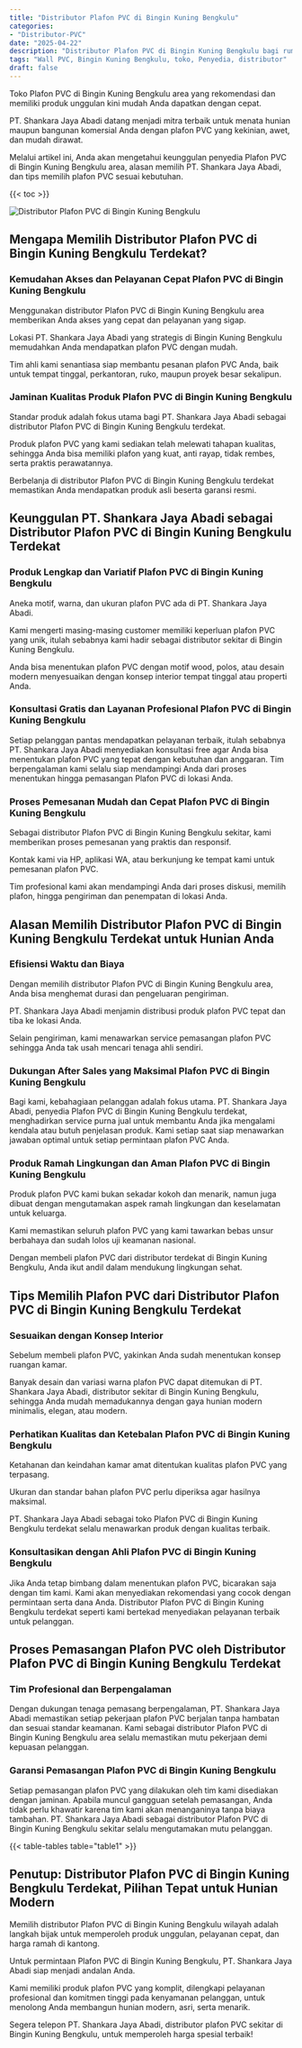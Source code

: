 ```yaml
---
title: "Distributor Plafon PVC di Bingin Kuning Bengkulu"
categories: 
- "Distributor-PVC"
date: "2025-04-22"
description: "Distributor Plafon PVC di Bingin Kuning Bengkulu bagi rumah, perkantoran, dan ritel. Produk berkualitas, beragam motif, variasi warna menarik, dengan jasa pemasangan dikerjakan oleh teknisi profesional dan kepastian resmi!|Layanan penjualan Plafon PVC di Bingin Kuning Bengkulu untuk keperluan tempat tinggal, perkantoran, atau gerai, beserta material berkualitas dan penempatan oleh tim profesional dan kepastian resmi.|Alternatif Plafon PVC di Bingin Kuning Bengkulu yang andal untuk tempat tinggal, perkantoran, serta toko, bersama produk terbaik dan pemasangan oleh teknisi profesional dan kepastian resmi.|Distribusi Plafon PVC di Bingin Kuning Bengkulu bagi tempat tinggal, kantor, serta ritel, beserta material unggulan dan instalasi ditangani oleh tim profesional, disertai beserta kepastian resmi.}"
tags: "Wall PVC, Bingin Kuning Bengkulu, toko, Penyedia, distributor"
draft: false
---
```


Toko Plafon PVC di Bingin Kuning Bengkulu area yang rekomendasi dan memiliki produk unggulan kini mudah Anda dapatkan dengan cepat.

PT. Shankara Jaya Abadi datang menjadi mitra terbaik untuk menata hunian maupun bangunan komersial Anda dengan plafon PVC yang kekinian, awet, dan mudah dirawat.

Melalui artikel ini, Anda akan mengetahui keunggulan penyedia Plafon PVC di Bingin Kuning Bengkulu area, alasan memilih PT. Shankara Jaya Abadi, dan tips memilih plafon PVC sesuai kebutuhan.

{{< toc >}}

![Distributor Plafon PVC di Bingin Kuning Bengkulu](/images/Distributor-PVC/Distributor-Plafon-PVC-di-Bingin-Kuning-Bengkulu.png)


## Mengapa Memilih Distributor Plafon PVC di Bingin Kuning Bengkulu Terdekat?

### Kemudahan Akses dan Pelayanan Cepat Plafon PVC di Bingin Kuning Bengkulu

Menggunakan distributor Plafon PVC di Bingin Kuning Bengkulu area memberikan Anda akses yang cepat dan pelayanan yang sigap.

Lokasi PT. Shankara Jaya Abadi yang strategis di Bingin Kuning Bengkulu memudahkan Anda mendapatkan plafon PVC dengan mudah.

Tim ahli kami senantiasa siap membantu pesanan plafon PVC Anda, baik untuk tempat tinggal, perkantoran, ruko, maupun proyek besar sekalipun.

### Jaminan Kualitas Produk Plafon PVC di Bingin Kuning Bengkulu

Standar produk adalah fokus utama bagi PT. Shankara Jaya Abadi sebagai distributor Plafon PVC di Bingin Kuning Bengkulu terdekat.

Produk plafon PVC yang kami sediakan telah melewati tahapan kualitas, sehingga Anda bisa memiliki plafon yang kuat, anti rayap, tidak rembes, serta praktis perawatannya.

Berbelanja di distributor Plafon PVC di Bingin Kuning Bengkulu terdekat memastikan Anda mendapatkan produk asli beserta garansi resmi.

## Keunggulan PT. Shankara Jaya Abadi sebagai Distributor Plafon PVC di Bingin Kuning Bengkulu Terdekat

### Produk Lengkap dan Variatif Plafon PVC di Bingin Kuning Bengkulu

Aneka motif, warna, dan ukuran plafon PVC ada di PT. Shankara Jaya Abadi.

Kami mengerti masing-masing customer memiliki keperluan plafon PVC yang unik, itulah sebabnya kami hadir sebagai distributor sekitar di Bingin Kuning Bengkulu.

Anda bisa menentukan plafon PVC dengan motif wood, polos, atau desain modern menyesuaikan dengan konsep interior tempat tinggal atau properti Anda.

### Konsultasi Gratis dan Layanan Profesional Plafon PVC di Bingin Kuning Bengkulu

Setiap pelanggan pantas mendapatkan pelayanan terbaik, itulah sebabnya PT. Shankara Jaya Abadi menyediakan konsultasi free agar Anda bisa menentukan plafon PVC yang tepat dengan kebutuhan dan anggaran. Tim berpengalaman kami selalu siap mendampingi Anda dari proses menentukan hingga pemasangan Plafon PVC di lokasi Anda.

### Proses Pemesanan Mudah dan Cepat Plafon PVC di Bingin Kuning Bengkulu

Sebagai distributor Plafon PVC di Bingin Kuning Bengkulu sekitar, kami memberikan proses pemesanan yang praktis dan responsif.

Kontak kami via HP, aplikasi WA, atau berkunjung ke tempat kami untuk pemesanan plafon PVC.

Tim profesional kami akan mendampingi Anda dari proses diskusi, memilih plafon, hingga pengiriman dan penempatan di lokasi Anda.

## Alasan Memilih Distributor Plafon PVC di Bingin Kuning Bengkulu Terdekat untuk Hunian Anda

### Efisiensi Waktu dan Biaya

Dengan memilih distributor Plafon PVC di Bingin Kuning Bengkulu area, Anda bisa menghemat durasi dan pengeluaran pengiriman.

PT. Shankara Jaya Abadi menjamin distribusi produk plafon PVC tepat dan tiba ke lokasi Anda.

Selain pengiriman, kami menawarkan service pemasangan plafon PVC sehingga Anda tak usah mencari tenaga ahli sendiri.

### Dukungan After Sales yang Maksimal Plafon PVC di Bingin Kuning Bengkulu

Bagi kami, kebahagiaan pelanggan adalah fokus utama. PT. Shankara Jaya Abadi, penyedia Plafon PVC di Bingin Kuning Bengkulu terdekat, menghadirkan service purna jual untuk membantu Anda jika mengalami kendala atau butuh penjelasan produk. Kami setiap saat siap menawarkan jawaban optimal untuk setiap permintaan plafon PVC Anda.

### Produk Ramah Lingkungan dan Aman Plafon PVC di Bingin Kuning Bengkulu

Produk plafon PVC kami bukan sekadar kokoh dan menarik, namun juga dibuat dengan mengutamakan aspek ramah lingkungan dan keselamatan untuk keluarga.

Kami memastikan seluruh plafon PVC yang kami tawarkan bebas unsur berbahaya dan sudah lolos uji keamanan nasional.

Dengan membeli plafon PVC dari distributor terdekat di Bingin Kuning Bengkulu, Anda ikut andil dalam mendukung lingkungan sehat.

## Tips Memilih Plafon PVC dari Distributor Plafon PVC di Bingin Kuning Bengkulu Terdekat

### Sesuaikan dengan Konsep Interior

Sebelum membeli plafon PVC, yakinkan Anda sudah menentukan konsep ruangan kamar.

Banyak desain dan variasi warna plafon PVC dapat ditemukan di PT. Shankara Jaya Abadi, distributor sekitar di Bingin Kuning Bengkulu, sehingga Anda mudah memadukannya dengan gaya hunian modern minimalis, elegan, atau modern.

### Perhatikan Kualitas dan Ketebalan Plafon PVC di Bingin Kuning Bengkulu

Ketahanan dan keindahan kamar amat ditentukan kualitas plafon PVC yang terpasang.

Ukuran dan standar bahan plafon PVC perlu diperiksa agar hasilnya maksimal.

PT. Shankara Jaya Abadi sebagai toko Plafon PVC di Bingin Kuning Bengkulu terdekat selalu menawarkan produk dengan kualitas terbaik.

### Konsultasikan dengan Ahli Plafon PVC di Bingin Kuning Bengkulu

Jika Anda tetap bimbang dalam menentukan plafon PVC, bicarakan saja dengan tim kami. Kami akan menyediakan rekomendasi yang cocok dengan permintaan serta dana Anda. Distributor Plafon PVC di Bingin Kuning Bengkulu terdekat seperti kami bertekad menyediakan pelayanan terbaik untuk pelanggan.

## Proses Pemasangan Plafon PVC oleh Distributor Plafon PVC di Bingin Kuning Bengkulu Terdekat

### Tim Profesional dan Berpengalaman

Dengan dukungan tenaga pemasang berpengalaman, PT. Shankara Jaya Abadi memastikan setiap pekerjaan plafon PVC berjalan tanpa hambatan dan sesuai standar keamanan. Kami sebagai distributor Plafon PVC di Bingin Kuning Bengkulu area selalu memastikan mutu pekerjaan demi kepuasan pelanggan.

### Garansi Pemasangan Plafon PVC di Bingin Kuning Bengkulu

Setiap pemasangan plafon PVC yang dilakukan oleh tim kami disediakan dengan jaminan. Apabila muncul gangguan setelah pemasangan, Anda tidak perlu khawatir karena tim kami akan menanganinya tanpa biaya tambahan. PT. Shankara Jaya Abadi sebagai distributor Plafon PVC di Bingin Kuning Bengkulu sekitar selalu mengutamakan mutu pelanggan.

{{< table-tables table="table1" >}}

## Penutup: Distributor Plafon PVC di Bingin Kuning Bengkulu Terdekat, Pilihan Tepat untuk Hunian Modern

Memilih distributor Plafon PVC di Bingin Kuning Bengkulu wilayah adalah langkah bijak untuk memperoleh produk unggulan, pelayanan cepat, dan harga ramah di kantong.

Untuk permintaan Plafon PVC di Bingin Kuning Bengkulu, PT. Shankara Jaya Abadi siap menjadi andalan Anda.

Kami memiliki produk plafon PVC yang komplit, dilengkapi pelayanan profesional dan komitmen tinggi pada kenyamanan pelanggan, untuk menolong Anda membangun hunian modern, asri, serta menarik.

Segera telepon PT. Shankara Jaya Abadi, distributor plafon PVC sekitar di Bingin Kuning Bengkulu, untuk memperoleh harga spesial terbaik!